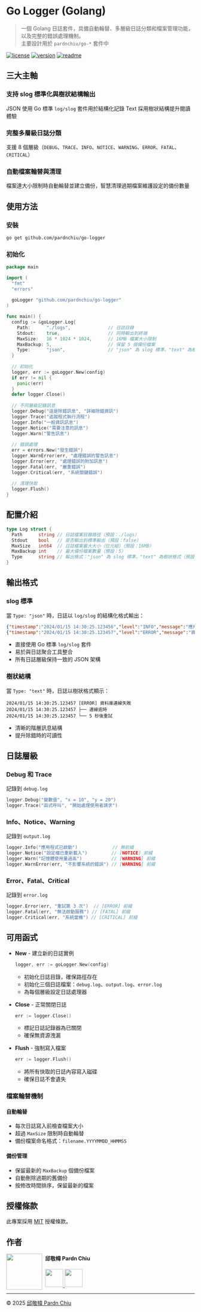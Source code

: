 # Go Logger (Golang)

> 一個 Golang 日誌套件，具備自動輪替、多層級日誌分類和檔案管理功能，以及完整的錯誤處理機制。<br>
> 主要設計用於 `pardnchiu/go-*` 套件中

[![license](https://img.shields.io/github/license/pardnchiu/go-logger)](LICENSE) 
[![version](https://img.shields.io/github/v/tag/pardnchiu/go-logger)](https://github.com/pardnchiu/go-logger/releases) 
[![readme](https://img.shields.io/badge/readme-English-blue)](README.md) 

## 三大主軸

### 支持 slog 標準化與樹狀結構輸出
JSON 使用 Go 標準 `log/slog` 套件用於結構化記錄
Text 採用樹狀結構提升閱讀體驗

### 完整多層級日誌分類
支援 8 個層級（`DEBUG`、`TRACE`、`INFO`、`NOTICE`、`WARNING`、`ERROR`、`FATAL`、`CRITICAL`）

### 自動檔案輪替與清理
檔案達大小限制時自動輪替並建立備份，智慧清理過期檔案維護設定的備份數量

## 使用方法

### 安裝
```bash
go get github.com/pardnchiu/go-logger
```

### 初始化
```go
package main

import (
  "fmt"
  "errors"
  
  goLogger "github.com/pardnchiu/go-logger"
)

func main() {
  config := &goLogger.Log{
    Path:      "./logs",              // 日誌目錄
    Stdout:    true,                  // 同時輸出到終端
    MaxSize:   16 * 1024 * 1024,      // 16MB 檔案大小限制
    MaxBackup: 5,                     // 保留 5 個備份檔案
    Type:      "json",                // "json" 為 slog 標準，"text" 為樹狀格式
  }
  
  // 初始化
  logger, err := goLogger.New(config)
  if err != nil {
    panic(err)
  }
  defer logger.Close()
  
  // 不同層級記錄訊息
  logger.Debug("這是除錯訊息", "詳細除錯資訊")
  logger.Trace("追蹤程式執行流程")
  logger.Info("一般資訊訊息")
  logger.Notice("需要注意的訊息")
  logger.Warn("警告訊息")
  
  // 錯誤處理
  err = errors.New("發生錯誤")
  logger.WarnError(err, "處理錯誤的警告訊息")
  logger.Error(err, "處理錯誤的附加訊息")
  logger.Fatal(err, "嚴重錯誤")
  logger.Critical(err, "系統關鍵錯誤")
  
  // 清理快取
  logger.Flush()
}
```

## 配置介紹

```go
type Log struct {
  Path      string // 日誌檔案目錄路徑（預設：./logs）
  Stdout    bool   // 是否輸出到標準輸出（預設：false）
  MaxSize   int64  // 日誌檔案最大大小（位元組）（預設：16MB）
  MaxBackup int    // 最大備份檔案數量（預設：5）
  Type      string // 輸出格式："json" 為 slog 標準，"text" 為樹狀格式（預設："text"）
}
```

## 輸出格式

### slog 標準
當 `Type: "json"` 時，日誌以 `log/slog` 的結構化格式輸出：

```json
{"timestamp":"2024/01/15 14:30:25.123456","level":"INFO","message":"應用程式已啟動","data":null}
{"timestamp":"2024/01/15 14:30:25.123457","level":"ERROR","message":"資料庫連線失敗","data":["連線逾時","5 秒後重試"]}
```
- 直接使用 Go 標準 `log/slog` 套件
- 易於與日誌聚合工具整合
- 所有日誌層級保持一致的 JSON 架構

### 樹狀結構
當 `Type: "text"` 時，日誌以樹狀格式顯示：

```
2024/01/15 14:30:25.123457 [ERROR] 資料庫連線失敗
2024/01/15 14:30:25.123457 ├── 連線逾時
2024/01/15 14:30:25.123457 └── 5 秒後重試
```
- 清晰的階層訊息結構
- 提升除錯時的可讀性

## 日誌層級

### Debug 和 Trace
記錄到 `debug.log`
```go
logger.Debug("變數值", "x = 10", "y = 20")
logger.Trace("函式呼叫", "開始處理使用者請求")
```

### Info、Notice、Warning
記錄到 `output.log`
```go
logger.Info("應用程式已啟動")             // 無前綴
logger.Notice("設定檔已重新載入")         // [NOTICE] 前綴
logger.Warn("記憶體使用量過高")           // [WARNING] 前綴
logger.WarnError(err, "不影響系統的錯誤") // [WARNING] 前綴
```

### Error、Fatal、Critical
記錄到 `error.log`
```go
logger.Error(err, "重試第 3 次")  // [ERROR] 前綴
logger.Fatal(err, "無法啟動服務") // [FATAL] 前綴
logger.Critical(err, "系統當機") // [CRITICAL] 前綴
```

## 可用函式

- **New** - 建立新的日誌實例
  ```go
  logger, err := goLogger.New(config)
  ```
  - 初始化日誌目錄，確保路徑存在
  - 初始化三個日誌檔案：`debug.log`、`output.log`、`error.log`
  - 為每個層級設定日誌處理器

- **Close** - 正常關閉日誌
  ```go
  err := logger.Close()
  ```
  - 標記日誌記錄器為已關閉
  - 確保無資源洩漏

- **Flush** - 強制寫入檔案
  ```go
  err := logger.Flush()
  ```
  - 將所有快取的日誌內容寫入磁碟
  - 確保日誌不會遺失

### 檔案輪替機制

#### 自動輪替
- 每次日誌寫入前檢查檔案大小
- 超過 `MaxSize` 限制時自動輪替
- 備份檔案命名格式：`filename.YYYYMMDD_HHMMSS`

#### 備份管理
- 保留最新的 `MaxBackup` 個備份檔案
- 自動刪除過期的舊備份
- 按修改時間排序，保留最新的檔案

## 授權條款

此專案採用 [MIT](LICENSE) 授權條款。

## 作者

<img src="https://avatars.githubusercontent.com/u/25631760" align="left" width="96" height="96" style="margin-right: 0.5rem;">

<h4 style="padding-top: 0">邱敬幃 Pardn Chiu</h4>

<a href="mailto:dev@pardn.io" target="_blank">
  <img src="https://pardn.io/image/email.svg" width="48" height="48">
</a> <a href="https://linkedin.com/in/pardnchiu" target="_blank">
  <img src="https://pardn.io/image/linkedin.svg" width="48" height="48">
</a>

***

©️ 2025 [邱敬幃 Pardn Chiu](https://pardn.io)